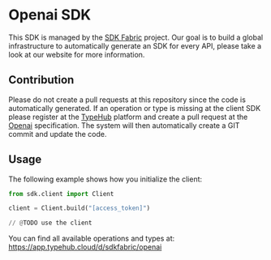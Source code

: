 
# Openai SDK

This SDK is managed by the [SDK Fabric](https://sdk-fabric.org/) project.
Our goal is to build a global infrastructure to automatically generate
an SDK for every API, please take a look at our website for more information.

## Contribution

Please do not create a pull requests at this repository since the code is
automatically generated. If an operation or type is missing at the client SDK
please register at the [TypeHub](https://typehub.cloud/) platform and create
a pull request at the [Openai](https://app.typehub.cloud/d/sdkfabric/openai)
specification. The system will then automatically create a GIT commit and update
the code.

## Usage

The following example shows how you initialize the client:

```python
from sdk.client import Client

client = Client.build("[access_token]")

// @TODO use the client
```

You can find all available operations and types at:
https://app.typehub.cloud/d/sdkfabric/openai
